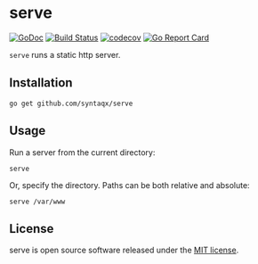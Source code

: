 # serve

[![GoDoc](https://godoc.org/github.com/syntaqx/serve?status.svg)](https://godoc.org/github.com/syntaqx/serve)
[![Build Status](https://travis-ci.org/syntaqx/serve.svg?branch=master)](https://travis-ci.org/syntaqx/serve)
[![codecov](https://codecov.io/gh/syntaqx/serve/branch/master/graph/badge.svg)](https://codecov.io/gh/syntaqx/serve)
[![Go Report Card](https://goreportcard.com/badge/github.com/syntaqx/protokit)](https://goreportcard.com/report/github.com/syntaqx/protokit)

`serve` runs a static http server.

## Installation

```
go get github.com/syntaqx/serve
```

## Usage

Run a server from the current directory:

```
serve
```

Or, specify the directory. Paths can be both relative and absolute:

```
serve /var/www
```

## License

[MIT]: https://opensource.org/licenses/MIT

serve is open source software released under the [MIT license][MIT].
